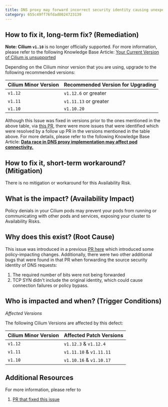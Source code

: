 ```yaml
---
title: DNS proxy may forward incorrect security identity causing unexpected policy denials in Cilium pods
category: 655c49ff76fdad0024723139
---
```


## How to fix it, long-term fix? (Remediation)

**Note: Cilium `v1.10`** is no longer officially supported. For more information, please refer to the following Knowledge Base Article: [Your Current Version of Cilium is unsupported](https://app.chkk.io/kba/chkk-k8s-713)

Depending on the Cilium minor version that you are using, upgrade to the following recommended versions:

| Cilium Minor Version | Recommended Version for Upgrading |
| -------------------- | --------------------------------- |
| `v1.12`              | `v1.12.6` or greater              |
| `v1.11`              | `v1.11.13` or greater             |
| `v1.10`              | `v1.10.20`                        |

Although this Issue was fixed in versions prior to the ones mentioned in the above table, via [this PR](https://github.com/cilium/cilium/pull/22361), there were more issues that were identified which were resolved by a follow up PR in the versions mentioned in the table above. For more details, please refer to the following Knowledge Base Article: **[Data race in DNS proxy implementation may affect pod connectivity.](https://app.chkk.io/kba/chkk-k8s-717)**

## How to fix it, short-term workaround? (Mitigation)

There is no mitigation or workaround for this Availability Risk.

## What is the impact? (Availability Impact)

Policy denials in your Cilium pods may prevent your pods from running or communicating with other pods and services, exposing your cluster to Availability Risks.

## Why does this exist? (Root Cause)

This issue was introduced in a previous [PR here](https://github.com/cilium/cilium/pull/20711) which introduced some policy-impacting changes. Additionally, there were two other additional bugs that were found in that PR when forwarding the source security identity of DNS requests:

1. The required number of bits were not being forwarded
2. TCP SYN didn't include the original identity, which could cause connection failures or policy bypass.

## Who is impacted and when? (Trigger Conditions)

_Affected Versions_

The following Cilium Versions are affected by this defect:

| Cilium Minor Version | Affected Patch Versions |
| -------------------- | ----------------------- |
| `v1.12`              | `v1.12.3` & `v1.12.4`   |
| `v1.11`              | `v1.11.10` & `v1.11.11` |
| `v1.10`              | `v1.10.16` & `v1.10.17` |

## Additional Resources

For more information, please refer to 

1. [PR that fixed this issue](https://github.com/cilium/cilium/pull/22619)